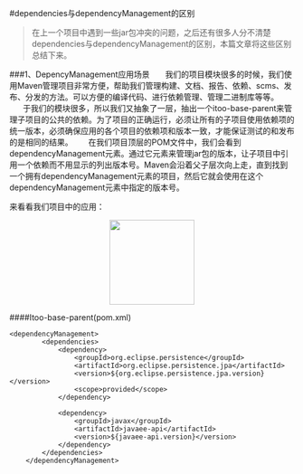 #dependencies与dependencyManagement的区别

>在上一个项目中遇到一些jar包冲突的问题，之后还有很多人分不清楚dependencies与dependencyManagement的区别，本篇文章将这些区别总结下来。

###1、DepencyManagement应用场景
&nbsp;&nbsp;&nbsp;&nbsp;&nbsp;&nbsp;我们的项目模块很多的时候，我们使用Maven管理项目非常方便，帮助我们管理构建、文档、报告、依赖、scms、发布、分发的方法。可以方便的编译代码、进行依赖管理、管理二进制库等等。
&nbsp;&nbsp;&nbsp;&nbsp;&nbsp;&nbsp;于我们的模块很多，所以我们又抽象了一层，抽出一个itoo-base-parent来管理子项目的公共的依赖。为了项目的正确运行，必须让所有的子项目使用依赖项的统一版本，必须确保应用的各个项目的依赖项和版本一致，才能保证测试的和发布的是相同的结果。
&nbsp;&nbsp;&nbsp;&nbsp;&nbsp;&nbsp;在我们项目顶层的POM文件中，我们会看到dependencyManagement元素。通过它元素来管理jar包的版本，让子项目中引用一个依赖而不用显示的列出版本号。Maven会沿着父子层次向上走，直到找到一个拥有dependencyManagement元素的项目，然后它就会使用在这个dependencyManagement元素中指定的版本号。

来看看我们项目中的应用：
<div align=center><img width="150" height="150" src="http://img.blog.csdn.net/20150721204949922?watermark/2/text/aHR0cDovL2Jsb2cuY3Nkbi5uZXQv/font/5a6L5L2T/fontsize/400/fill/I0JBQkFCMA==/dissolve/70/gravity/Center"/></div>

####Itoo-base-parent(pom.xml)
```
<dependencyManagement>  
        <dependencies>  
            <dependency>  
                <groupId>org.eclipse.persistence</groupId>  
                <artifactId>org.eclipse.persistence.jpa</artifactId>  
                <version>${org.eclipse.persistence.jpa.version}</version>  
                <scope>provided</scope>  
            </dependency>  
              
            <dependency>  
                <groupId>javax</groupId>  
                <artifactId>javaee-api</artifactId>  
                <version>${javaee-api.version}</version>  
            </dependency>  
        </dependencies>  
    </dependencyManagement>  
```

